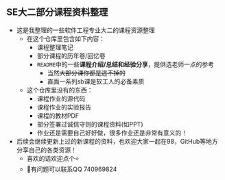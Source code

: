 ## SE大二部分课程资料整理

- 这是我整理的一些软件工程专业大二的课程资源整理
  - 在这个仓库里包含如下内容：
    - 课程整理笔记
    - 部分课程的历年卷/回忆卷
    - `README`中的一些**课程介绍/总结和经验分享**，提供选老师一点的参考
      - 当然~~大部分课你都是逃不掉的~~ 
      - 直面一系列sb课是软工人的必备素质
  - 这个仓库里没有的东西：
    - 课程作业的源代码
    - 课程作业的实验报告
    - 课程的教材PDF
    - 部分签署过诚信守则的课程资料(如PPT)
    - 作业还是需要自己好好做，很多作业还是非常有意义的！
- 后续会继续更新上过的新课程的资料，也欢迎大家一起在98，GitHub等地方分享自己的各类资源！
  - 喜欢的话欢迎点个⭐ 
  - 🤭有问题可以联系QQ 740969824

